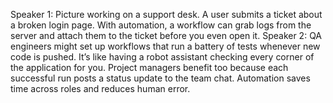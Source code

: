 Speaker 1: Picture working on a support desk. A user submits a ticket about a broken login page. With automation, a workflow can grab logs from the server and attach them to the ticket before you even open it.
Speaker 2: QA engineers might set up workflows that run a battery of tests whenever new code is pushed. It’s like having a robot assistant checking every corner of the application for you. Project managers benefit too because each successful run posts a status update to the team chat. Automation saves time across roles and reduces human error.
